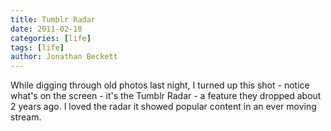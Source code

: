 ```yaml
---
title: Tumblr Radar
date: 2011-02-18
categories: [life]
tags: [life]
author: Jonathan Beckett
---
```


While digging through old photos last night, I turned up this shot - notice what's on the screen - it's the Tumblr Radar - a feature they dropped about 2 years ago. I loved the radar it showed popular content in an ever moving stream.